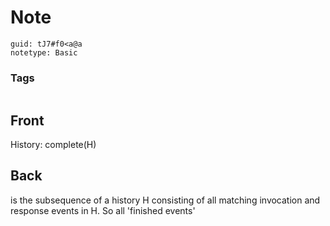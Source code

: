 # Note
```
guid: tJ7#f0<a@a
notetype: Basic
```

### Tags
```
```

## Front
History: complete(H)

## Back
is the subsequence of a history H consisting of all
matching invocation and response events in H.
So all 'finished events'
